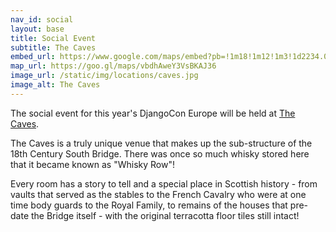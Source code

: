 ```yaml
---
nav_id: social
layout: base
title: Social Event
subtitle: The Caves
embed_url: https://www.google.com/maps/embed?pb=!1m18!1m12!1m3!1d2234.048229595555!2d-3.188667684233748!3d55.94853598434632!2m3!1f0!2f0!3f0!3m2!1i1024!2i768!4f13.1!3m3!1m2!1s0x4887c785b84b2277%3A0x88ef35a5074621be!2sThe%20Caves!5e0!3m2!1sen!2suk!4v1672850006397!5m2!1sen!2suk
map_url: https://goo.gl/maps/vbdhAweY3VsBKAJ36
image_url: /static/img/locations/caves.jpg
image_alt: The Caves
---
```

The social event for this year's DjangoCon Europe will be held at 
<a href="https://unusualvenuesedinburgh.com/venues/the-caves-venue-edinburgh">The Caves</a>.

The Caves is a truly unique venue that makes up the sub-structure of the 18th Century South Bridge. There was once so much whisky stored here that it became known as "Whisky Row"!

Every room has a story to tell and a special place in Scottish history - from vaults that served as the stables to the French Cavalry who were at one time body guards to the Royal Family, to remains of the houses that pre-date the Bridge itself - with the original terracotta floor tiles still intact!
